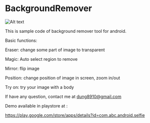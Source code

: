# BackgroundRemover

![Alt text](https://github.com/dung8910/BackgroundRemover/blob/master/BackgroundRemover/BackgroundRemover_screenshot1.png?raw=true "Optional Title")

This is sample code of background remover tool for android.

Basic functions:

Eraser: change some part of image to transparent

Magic: Auto select region to remove

Mirror: flip image

Position: change position of image in screen, zoom in/out

Try on: try your image with a body

If have any question, contact me at dung8910@gmail.com

Demo available in playstore at : 

https://play.google.com/store/apps/details?id=com.abc.android.selfie
